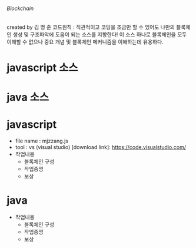 ###### Blockchain
 
created by 김 명 준 
 코드원칙 : 직관적이고 코딩을 조금만 할 수 있어도 나만의 블록체인 생성 및 구조파악에 도움이 되는 소스를 지향한다!
 이 소스 하나로 블록체인을 모두 이해할 수 없으나 중요 개념 및 블록체인 메커니즘을 이해하는데 유용하다.

# javascript 소스
# java 소스 



# javascript
 - file name : mjzzang.js
 - tool : vs (visual studio)  [download link]: https://code.visualstudio.com/ 
 - 작업내용
     * 블록체인 구성
     * 작업증명
     * 보상


# java
- 작업내용
     * 블록체인 구성
     * 작업증명
     * 보상

